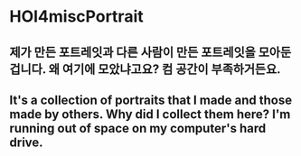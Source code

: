 # HOI4miscPortrait

## 제가 만든 포트레잇과 다른 사람이 만든 포트레잇을 모아둔겁니다. 왜 여기에 모았냐고요? 컴 공간이 부족하거든요.

## It's a collection of portraits that I made and those made by others. Why did I collect them here? I'm running out of space on my computer's hard drive.



